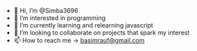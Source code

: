 - 👋 Hi, I’m @Simba3696
- 👀 I’m interested in programming
- 🌱 I’m currently learning and relearning javascript
- 💞️ I’m looking to collaborate on projects that spark my interest
- 📫 How to reach me -> basimrauf@gmail.com

<!---
Simba3696/Simba3696 is a ✨ special ✨ repository because its `README.md` (this file) appears on your GitHub profile.
You can click the Preview link to take a look at your changes.
--->
